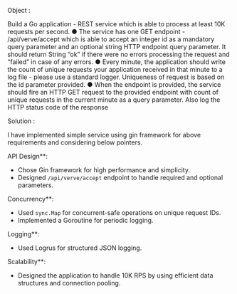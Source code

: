 Object : 

Build a Go application - REST service which is able to process at least 10K requests per second.
● The service has one GET endpoint - /api/verve/accept which is able to accept an integer id as a
mandatory query parameter and an optional string HTTP endpoint query parameter. It should return
String “ok” if there were no errors processing the request and “failed” in case of any errors.
● Every minute, the application should write the count of unique requests your application received in
that minute to a log file - please use a standard logger. Uniqueness of request is based on the id
parameter provided.
● When the endpoint is provided, the service should fire an HTTP GET request to the provided endpoint
with count of unique requests in the current minute as a query parameter. Also log the HTTP status
code of the response

Solution :

I have implemented simple service using gin framework for above requirements and considering below pointers.

API Design**:
   - Chose Gin framework for high performance and simplicity.
   - Designed `/api/verve/accept` endpoint to handle required and optional parameters.

Concurrency**:
   - Used `sync.Map` for concurrent-safe operations on unique request IDs.
   - Implemented a Goroutine for periodic logging.

Logging**:
   - Used Logrus for structured JSON logging.

Scalability**:
   - Designed the application to handle 10K RPS by using efficient data structures and connection pooling.